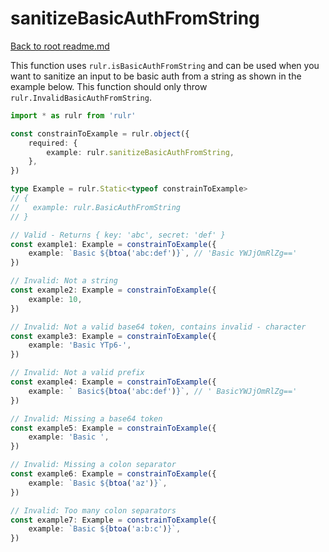 # sanitizeBasicAuthFromString

[Back to root readme.md](../../../readme.md)

This function uses `rulr.isBasicAuthFromString` and can be used when you want to sanitize an input to be basic auth from a string as shown in the example below. This function should only throw `rulr.InvalidBasicAuthFromString`.

```ts
import * as rulr from 'rulr'

const constrainToExample = rulr.object({
	required: {
		example: rulr.sanitizeBasicAuthFromString,
	},
})

type Example = rulr.Static<typeof constrainToExample>
// {
//   example: rulr.BasicAuthFromString
// }

// Valid - Returns { key: 'abc', secret: 'def' }
const example1: Example = constrainToExample({
	example: `Basic ${btoa('abc:def')}`, // 'Basic YWJjOmRlZg=='
})

// Invalid: Not a string
const example2: Example = constrainToExample({
	example: 10,
})

// Invalid: Not a valid base64 token, contains invalid - character
const example3: Example = constrainToExample({
	example: 'Basic YTp6-',
})

// Invalid: Not a valid prefix
const example4: Example = constrainToExample({
	example: ` Basic${btoa('abc:def')}`, // ' BasicYWJjOmRlZg=='
})

// Invalid: Missing a base64 token
const example5: Example = constrainToExample({
	example: 'Basic ',
})

// Invalid: Missing a colon separator
const example6: Example = constrainToExample({
	example: `Basic ${btoa('az')}`,
})

// Invalid: Too many colon separators
const example7: Example = constrainToExample({
	example: `Basic ${btoa('a:b:c')}`,
})
```
